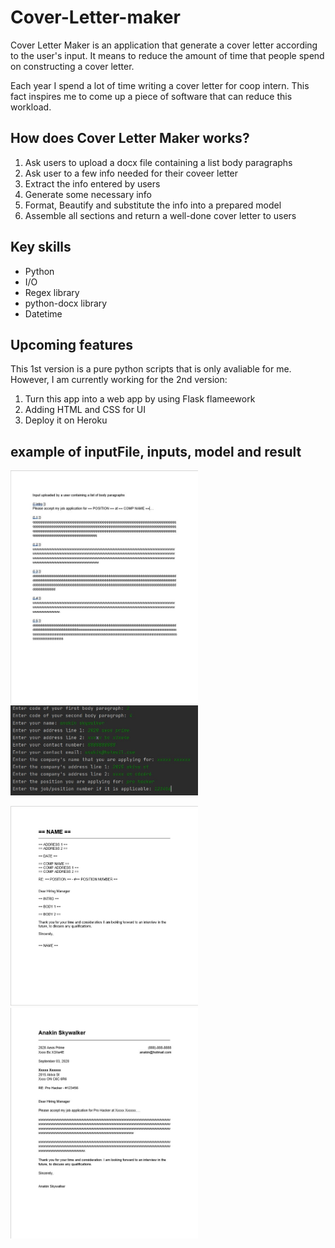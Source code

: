 # Cover-Letter-maker
Cover Letter Maker is an application that generate a cover letter according to the user's input. It means to reduce the amount of time that people spend on constructing a cover letter.

Each year I spend a lot of time writing a cover letter for coop intern. This fact inspires me to come up a piece of software that can reduce this workload.


## How does Cover Letter Maker works?
1. Ask users to upload a docx file containing a list body paragraphs
2. Ask user to a few info needed for their coveer letter
3. Extract the info entered by users 
4. Generate some necessary info
5. Format, Beautify and substitute the info into a prepared model
6. Assemble all sections and return a well-done cover letter to users

## Key skills      
* Python
* I/O
* Regex library
* python-docx library
* Datetime

## Upcoming features
This 1st version is a pure python scripts that is only avaliable for me. However, I am currently working for the 2nd version:
1. Turn this app into a web app by using Flask flameework
2. Adding HTML and CSS for UI
3. Deploy it on Heroku 

## example of inputFile, inputs, model and result
<p float="left">
	<img src="images/docxInput.jpg" width=300> 
	<img src="images/input.jpg" width=300>
</p>

<p float="left">
	<img src="images/model.jpg" width=300>
	<img src="images/result.jpg" width=300> 
</p>